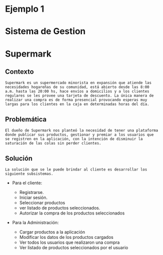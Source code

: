 Ejemplo 1
==
Sistema de Gestion
==
Supermark
==
Contexto
--

	Supermark es un supermercado minorista en expansión que atiende las necesidades hogareñas de su comunidad, está abierto desde las 8:00 a.m. hasta las 20:00 hs, hace envíos a domicilios y a los clientes regulares se les provee una tarjeta de descuento. La única manera de realizar una compra es de forma presencial provocando esperas muy largas para los clientes en la caja en determinadas horas del día. 

Problemática
--
	El dueño de Supermark nos planteó la necesidad de tener una plataforma donde publicar sus productos, gestionar y premiar a los usuarios que se registren en la aplicación, con la intención de disminuir la saturación de las colas sin perder clientes. 

 
Solución
--

	La solución que se le puede brindar al cliente es desarrollar los siguiente subsistemas.

-	Para el cliente: 
	-	Registrarse.
	-	Iniciar sesión.
	-	Seleccionar productos
	-	ver listado de productos seleccionados.
	-	Autorizar la compra de los productos seleccionados

-	Para la Administración:
	-	Cargar productos a la aplicación
	-	Modificar los datos de los productos cargados
	-	Ver todos los usuarios que realizaron una compra
	-	Ver listado de productos seleccionados por el usuario
